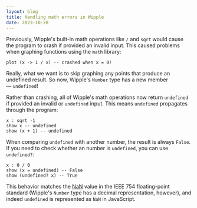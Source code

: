 ```yaml
---
layout: blog
title: Handling math errors in Wipple
date: 2023-10-28
---
```


Previously, Wipple's built-in math operations like `/` and `sqrt` would cause the program to crash if provided an invalid input. This caused problems when graphing functions using the `math` library:

```wipple
plot (x -> 1 / x) -- crashed when x = 0!
```

Really, what we want is to skip graphing any points that produce an undefined result. So now, Wipple's `Number` type has a new member — `undefined`!

Rather than crashing, all of Wipple's math operations now return `undefined` if provided an invalid or `undefined` input. This means `undefined` propagates through the program:

```wipple
x : sqrt -1
show x -- undefined
show (x + 1) -- undefined
```

When comparing `undefined` with another number, the result is always `False`. If you need to check whether an number is `undefined`, you can use `undefined?`:

```wipple
x : 0 / 0
show (x = undefined) -- False
show (undefined? x) -- True
```

This behavior matches the [NaN](https://en.wikipedia.org/wiki/NaN) value in the IEEE 754 floating-point standard (Wipple's `Number` type has a decimal representation, however), and indeed `undefined` is represented as `NaN` in JavaScript.
